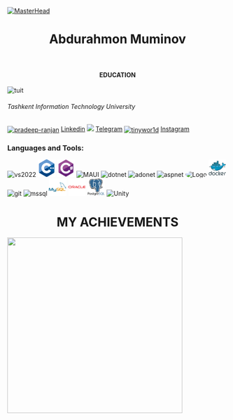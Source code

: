 <!-- ![Master-Header]() -->
 
<a href="https://rishavchanda.io"><img src="https://so-development.org/wp-content/uploads/2021/11/full-stack-development.gif" alt="MasterHead" width="1020" height="450"></a>
<h1 align="center">Abdurahmon Muminov</h1>
 
<br/>
 
<h4 align ="center">EDUCATION</h4>
 
  <img src="https://api.logobank.uz/media/logos_png/TATU-01.png" alt="tuit" width="100" height="100"/>
  <h6>Tashkent Information Technology University</h6>










 
  
<a href="https://linkedin.com/in" target="blank"><img align="center" src="https://raw.githubusercontent.com/rahuldkjain/github-profile-readme-generator/master/src/images/icons/Social/linked-in-alt.svg" alt="pradeep-ranjan" height="30" width="40" /></a>   [Linkedin](https://www.linkedin.com/in/abdurahmonikromovich) <img width="20px" src="https://upload.wikimedia.org/wikipedia/commons/5/5c/Telegram_Messenger.png"> [ Telegram](https://t.me/abdurahmon_ikromovich/)   <a href="https://instagram.com/tinywor1d" target="blank"><img align="center" src="https://raw.githubusercontent.com/rahuldkjain/github-profile-readme-generator/master/src/images/icons/Social/instagram.svg" alt="tinywor1d" height="30" width="40" /></a>  [ Instagram](https://instagram.com/abdurahmon_ikromovich/)


<h3 align="left">Languages and Tools:</h3>
<p align="left">
  <img src="https://cdn-icons-png.flaticon.com/512/906/906324.png" alt="vs2022" width="40" height="40"/>
  <img src="https://raw.githubusercontent.com/devicons/devicon/master/icons/cplusplus/cplusplus-original.svg" alt="cplusplus" width="40" height="40"/>
  <img src="https://raw.githubusercontent.com/devicons/devicon/master/icons/csharp/csharp-original.svg" alt="csharp" width="40" height="40"/>
  <img src="https://trivenisiteasset.blob.core.windows.net/trivenisiteasset-container/2025/01/dot-net-maui.png" alt="MAUI" width="40" height="40"/>
  <img src="https://upload.wikimedia.org/wikipedia/commons/thumb/e/ee/.NET_Core_Logo.svg/1200px-.NET_Core_Logo.svg.png" alt="dotnet" width="40" height="40"/>
  <img src="https://ideologylab.in/Uploads/Courses/adonet.png"  alt="adonet" width="40" height="40"/>
  <img src="https://www.prchecker.info/free-icons/128x128/asp_net_128_px.png"  alt="aspnet" width="40" height="40"/>
  <img src="https://codeopinion.com/wp-content/uploads/2017/10/Bitmap-MEDIUM_Entity-Framework-Core-Logo_2colors_Square_Boxed_RGB.png" alt="Logo" width="40" height="40" style="border-radius:50%"/>
  <img src="https://raw.githubusercontent.com/devicons/devicon/master/icons/docker/docker-original-wordmark.svg" alt="docker" width="40" height="40"/>
  <img src="https://www.vectorlogo.zone/logos/git-scm/git-scm-icon.svg" alt="git" width="40" height="40"/>
  <img src="https://www.svgrepo.com/show/303229/microsoft-sql-server-logo.svg" alt="mssql" width="40" height="40"/>
  <img src="https://raw.githubusercontent.com/devicons/devicon/master/icons/mysql/mysql-original-wordmark.svg" alt="mysql" width="40" height="40"/>
  <img src="https://raw.githubusercontent.com/devicons/devicon/master/icons/oracle/oracle-original.svg" alt="oracle" width="40" height="40"/>
  <img src="https://raw.githubusercontent.com/devicons/devicon/master/icons/postgresql/postgresql-original-wordmark.svg" alt="postgresql" width="40" height="40"/>
 <img src="https://user-images.githubusercontent.com/14800051/28288788-5e6cba04-6b0e-11e7-9be9-9a68f30ebf3d.png"  alt="Unity" width="40" height="40"/>

 </p>


 



 

<h1 align = "center"> MY ACHIEVEMENTS</h1>
<a href = "https://www.coursera.org/account/accomplishments/verify/ZL6EQY4O1FVX"></a> <img src ="https://s3.amazonaws.com/coursera_assets/meta_images/generated/CERTIFICATE_LANDING_PAGE/CERTIFICATE_LANDING_PAGE~ZL6EQY4O1FVX/CERTIFICATE_LANDING_PAGE~ZL6EQY4O1FVX.jpeg" width="400" height="400"/></>
 

 








